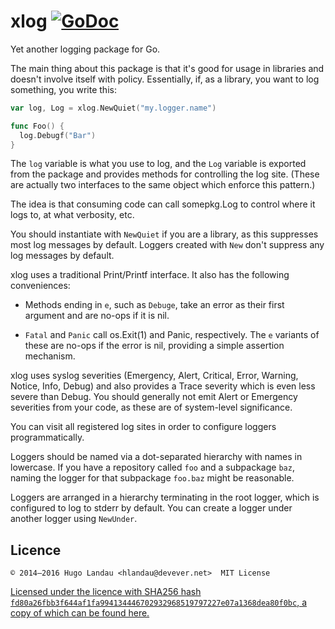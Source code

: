 # xlog [![GoDoc](https://godoc.org/github.com/hlandau/xlog?status.svg)](https://godoc.org/github.com/hlandau/xlog)

Yet another logging package for Go.

The main thing about this package is that it's good for usage in libraries and
doesn't involve itself with policy. Essentially, if, as a library, you want to
log something, you write this:

```go
var log, Log = xlog.NewQuiet("my.logger.name")

func Foo() {
  log.Debugf("Bar")
}
```

The `log` variable is what you use to log, and the `Log` variable is exported
from the package and provides methods for controlling the log site. (These are
actually two interfaces to the same object which enforce this pattern.)

The idea is that consuming code can call somepkg.Log to control where it logs
to, at what verbosity, etc.

You should instantiate with `NewQuiet` if you are a library, as this suppresses
most log messages by default. Loggers created with `New` don't suppress
any log messages by default.

xlog uses a traditional Print/Printf interface. It also has the following
conveniences:

  - Methods ending in `e`, such as `Debuge`, take an error as their first
    argument and are no-ops if it is nil.

  - `Fatal` and `Panic` call os.Exit(1) and Panic, respectively.
    The `e` variants of these are no-ops if the error is nil, providing
    a simple assertion mechanism.

xlog uses syslog severities (Emergency, Alert, Critical, Error, Warning,
Notice, Info, Debug) and also provides a Trace severity which is even less
severe than Debug. You should generally not emit Alert or Emergency severities
from your code, as these are of system-level significance.

You can visit all registered log sites in order to configure loggers
programmatically.

Loggers should be named via a dot-separated hierarchy with names in lowercase.
If you have a repository called `foo` and a subpackage `baz`, naming the logger
for that subpackage `foo.baz` might be reasonable.

Loggers are arranged in a hierarchy terminating in the root logger, which is
configured to log to stderr by default. You can create a logger under another
logger using `NewUnder`.

## Licence

    © 2014—2016 Hugo Landau <hlandau@devever.net>  MIT License

[Licensed under the licence with SHA256 hash
`fd80a26fbb3f644af1fa994134446702932968519797227e07a1368dea80f0bc`, a copy of
which can be found
here.](https://raw.githubusercontent.com/hlandau/acme/master/_doc/COPYING.MIT)
